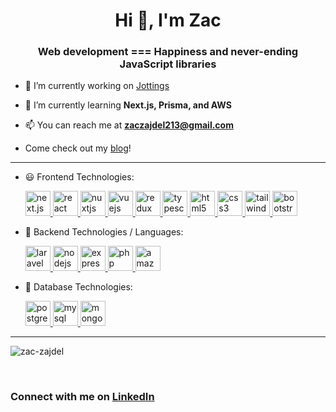 <h1 align="center">Hi 👋, I'm Zac</h1>
<h3 align="center">Web development === Happiness and never-ending JavaScript libraries</h3>

- 🔭 I’m currently working on [Jottings](https://github.com/Zac-Zajdel/jottings)

- 🌱 I’m currently learning **Next.js, Prisma, and AWS**

- 📫 You can reach me at **zaczajdel213@gmail.com**

- Come check out my [blog](https://zaczajdel.com)! 

---

- :smiley: Frontend Technologies:
  <p align="left">
   <a href="https://nextjs.org/" target="_blank">
      <img src='https://cdn.jsdelivr.net/gh/devicons/devicon/icons/nextjs/nextjs-line.svg' alt="next.js" width="40" height="40"/>
    </a>
    <a href="https://reactjs.org/" target="_blank">
      <img src='https://cdn.jsdelivr.net/gh/devicons/devicon/icons/react/react-original.svg' alt="react" width="40" height="40"/>
    </a>
    <a href="https://nuxtjs.org/" target="_blank">
      <img src="https://www.vectorlogo.zone/logos/nuxtjs/nuxtjs-icon.svg" alt="nuxtjs" width="40" height="40"/>
    </a>
    <a href="https://vuejs.org/" target="_blank">
      <img src='https://cdn.jsdelivr.net/gh/devicons/devicon/icons/vuejs/vuejs-original.svg' alt="vuejs" width="40" height="40"/>
    </a>
    <a href="https://redux.js.org/" target="_blank">
      <img src='https://cdn.jsdelivr.net/gh/devicons/devicon/icons/redux/redux-original.svg' alt="redux" width="40" height="40"/>
    </a>
    <a href="https://www.typescriptlang.org/" target="_blank">
      <img src='https://cdn.jsdelivr.net/gh/devicons/devicon/icons/typescript/typescript-original.svg' alt="typescript" width="40" height="40"/>
    </a>
    <a href="https://www.w3schools.com/html/" target="_blank">
      <img src='https://cdn.jsdelivr.net/gh/devicons/devicon/icons/html5/html5-original.svg' alt="html5" width="40" height="40"/>
    </a>
    <a href="https://www.w3schools.com/css/" target="_blank">
      <img src='https://cdn.jsdelivr.net/gh/devicons/devicon/icons/css3/css3-original.svg' alt="css3" width="40" height="40"/>
    </a>
    <a href="https://tailwindcss.com/" target="_blank">
      <img src='https://cdn.jsdelivr.net/gh/devicons/devicon/icons/tailwindcss/tailwindcss-plain.svg' alt="tailwindcss" width="40" height="40"/>
    </a>
    <a href="https://getbootstrap.com/" target="_blank">
      <img src='https://cdn.jsdelivr.net/gh/devicons/devicon/icons/bootstrap/bootstrap-plain.svg' alt="bootstrap" width="40" height="40"/>
    </a>
  </p>
  
- :muscle: Backend Technologies / Languages:
   <p align="left">
    <a href="https://laravel.com/" target="_blank">
      <img src='https://cdn.jsdelivr.net/gh/devicons/devicon/icons/laravel/laravel-plain.svg' alt="laravel" width="40" height="40"/>
    </a>
    <a href="https://nodejs.org/en/" target="_blank">
      <img src='https://cdn.jsdelivr.net/gh/devicons/devicon/icons/nodejs/nodejs-plain.svg' alt="nodejs" width="40" height="40"/>
    </a>
    <a href="https://expressjs.com/" target="_blank">
      <img src='https://cdn.jsdelivr.net/gh/devicons/devicon/icons/express/express-original.svg' alt="express" width="40" height="40"/>
    </a>
    <a href="https://www.php.net/" target="_blank">
      <img src='https://cdn.jsdelivr.net/gh/devicons/devicon/icons/php/php-plain.svg' alt="php" width="40" height="40"/>
    </a>
    <a href="https://aws.amazon.com/" target="_blank">
      <img src='https://cdn.jsdelivr.net/gh/devicons/devicon/icons/amazonwebservices/amazonwebservices-original.svg' alt="amazonwebservices" width="40" height="40"/>
    </a>
   </p>
    
- :page_facing_up: Database Technologies:
   <p align="left">
    <a href="https://www.postgresql.org/" target="_blank">
      <img src='https://cdn.jsdelivr.net/gh/devicons/devicon/icons/postgresql/postgresql-original.svg' alt="postgresql" width="40" height="40"/>
    </a>
    <a href="https://www.mysql.com/" target="_blank">
      <img src='https://cdn.jsdelivr.net/gh/devicons/devicon/icons/mysql/mysql-original.svg' alt="mysql" width="40" height="40"/>
    </a>
    <a href="https://www.mongodb.com/" target="_blank">
       <img src='https://cdn.jsdelivr.net/gh/devicons/devicon/icons/mongodb/mongodb-original.svg' alt="mongodb" width="40" height="40"/>
    </a>
   </p>

---

<p>
  <img align="center" src="https://github-readme-stats.vercel.app/api/top-langs/?username=zac-zajdel&layout=compact&hide=html" alt="zac-zajdel" />
</p>
<br />

### Connect with me on [LinkedIn](https://linkedin.com/in/zaczajdel213@gmail.com)
